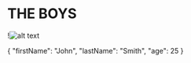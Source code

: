 #                                                          THE BOYS
!![alt text](https://static.wikia.nocookie.net/amazons-the-boys/images/0/06/The_Boys_infobox.jpg/revision/latest/scale-to-width-down/350?cb=20200708001204)

{
  "firstName": "John",
  "lastName": "Smith",
  "age": 25
}
